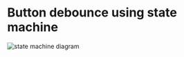 # Button debounce using state machine
![state machine diagram](https://user-images.githubusercontent.com/40498743/66707467-3ea82000-ed6b-11e9-9c9d-196146f35e01.jpg)

